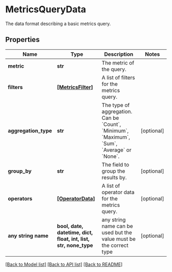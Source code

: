 # MetricsQueryData

The data format describing a basic metrics query.

## Properties
Name | Type | Description | Notes
------------ | ------------- | ------------- | -------------
**metric** | **str** | The metric of the query. | 
**filters** | [**[MetricsFilter]**](MetricsFilter.md) | A list of filters for the metrics query. | 
**aggregation_type** | **str** | The type of aggregation. Can be &#x60;Count&#x60;, &#x60;Minimum&#x60;, &#x60;Maximum&#x60;, &#x60;Sum&#x60;, &#x60;Average&#x60; or &#x60;None&#x60;. | [optional] 
**group_by** | **str** | The field to group the results by. | [optional] 
**operators** | [**[OperatorData]**](OperatorData.md) | A list of operator data for the metrics query. | [optional] 
**any string name** | **bool, date, datetime, dict, float, int, list, str, none_type** | any string name can be used but the value must be the correct type | [optional]

[[Back to Model list]](../README.md#documentation-for-models) [[Back to API list]](../README.md#documentation-for-api-endpoints) [[Back to README]](../README.md)


